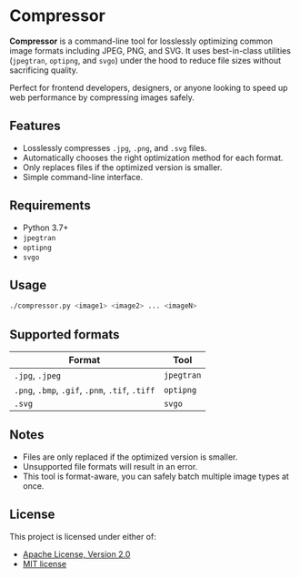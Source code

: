 # Compressor

**Compressor** is a command-line tool for losslessly optimizing common image formats including JPEG,
PNG, and SVG. It uses best-in-class utilities (`jpegtran`, `optipng`, and `svgo`) under the hood to
reduce file sizes without sacrificing quality.

Perfect for frontend developers, designers, or anyone looking to speed up web performance by
compressing images safely.

## Features

- Losslessly compresses `.jpg`, `.png`, and `.svg` files.
- Automatically chooses the right optimization method for each format.
- Only replaces files if the optimized version is smaller.
- Simple command-line interface.

## Requirements

- Python 3.7+
- `jpegtran`
- `optipng`
- `svgo`

## Usage

```bash
./compressor.py <image1> <image2> ... <imageN>
```

## Supported formats

| Format                                          | Tool       |
|-------------------------------------------------|------------|
| `.jpg`, `.jpeg`                                 | `jpegtran` |
| `.png`, `.bmp`, `.gif`, `.pnm`, `.tif`, `.tiff` | `optipng`  |
| `.svg`                                          | `svgo`     |

## Notes

- Files are only replaced if the optimized version is smaller.
- Unsupported file formats will result in an error.
- This tool is format-aware, you can safely batch multiple image types at once.

## License

This project is licensed under either of:

* [Apache License, Version 2.0](LICENSE-APACHE)
* [MIT license](LICENSE-MIT)
